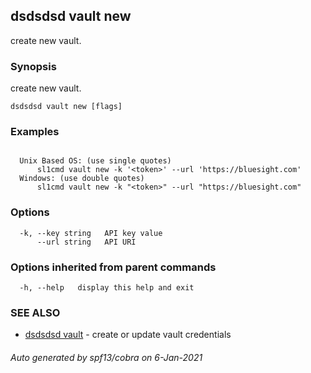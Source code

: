 ## dsdsdsd vault new

create new vault.

### Synopsis

create new vault.

```
dsdsdsd vault new [flags]
```

### Examples

```

  Unix Based OS: (use single quotes)
      sl1cmd vault new -k '<token>' --url 'https://bluesight.com'
  Windows: (use double quotes)
      sl1cmd vault new -k "<token>" --url "https://bluesight.com"

```

### Options

```
  -k, --key string   API key value
      --url string   API URI
```

### Options inherited from parent commands

```
  -h, --help   display this help and exit
```

### SEE ALSO

* [dsdsdsd vault](dsdsdsd_vault.md)	 - create or update vault credentials

###### Auto generated by spf13/cobra on 6-Jan-2021
